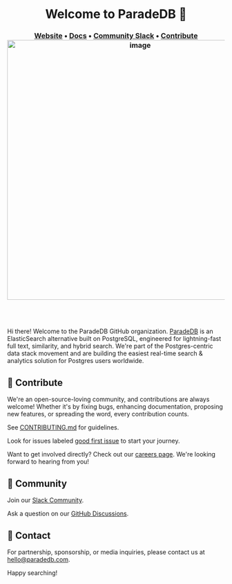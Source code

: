 <h1 align="center"> Welcome to ParadeDB 👋</h1> 

<h3 align="center">
	<a href="https://www.paradedb.com">Website</a>
	<span> &bull; </span>
	<a href="https://docs.paradedb.com/quickstart">Docs</a>
	<span> &bull; </span>
	<a href="https://join.slack.com/t/paradedbcommunity/shared_invite/zt-217mordsh-ielS6BiZf7VW3rqKBFgAlQ">Community Slack</a>
	<span> &bull; </span>
	<a href="https://github.com/paradedb/paradedb/blob/dev/CONTRIBUTING.md">Contribute</a>
<img width="600px" alt="image" src="https://github.com/paradedb/paradedb/raw/dev/docs/logo/readme.svg">
</h3>
</br>
</br>

Hi there! Welcome to the ParadeDB GitHub organization. [ParadeDB](https://paradedb.com) is an ElasticSearch alternative built on PostgreSQL, engineered for lightning-fast full text, similarity, and hybrid search. We're part of
the Postgres-centric data stack movement and are building the easiest real-time search & analytics solution for Postgres users worldwide.

## 🤝 Contribute

We're an open-source-loving community, and contributions are always welcome! Whether it's by fixing bugs, enhancing documentation, proposing new features, or spreading the word, every contribution counts.

See [CONTRIBUTING.md](https://github.com/paradedb/paradedb/blob/dev/CONTRIBUTING.md) for guidelines.

Look for issues labeled [good first issue](https://github.com/paradedb/paradedb/issues?q=is%3Aissue+is%3Aopen+label%3A%22good+first+issue%22) to start your journey.

Want to get involved directly? Check out our [careers page](https://paradedb.notion.site/ParadeDB-Job-Board-50b45af7a2834e22958b171ffa008e00?pvs=4). We're looking forward to hearing from you! 

## 💬 Community

Join our [Slack Community](https://join.slack.com/t/paradedbcommunity/shared_invite/zt-217mordsh-ielS6BiZf7VW3rqKBFgAlQ).

Ask a question on our [GitHub Discussions](https://github.com/orgs/paradedb/discussions).

## 💌 Contact

For partnership, sponsorship, or media inquiries, please contact us at [hello@paradedb.com](mailto:hello@paradedb.com).

Happy searching!
